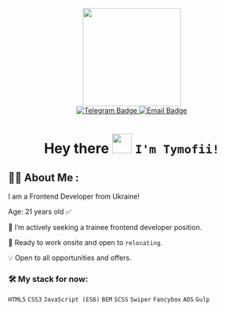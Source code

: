 <div id="header" align="center">
  <img src="https://media.giphy.com/media/VGcVZyreAU2UewDI81/giphy.gif" width="200"/>
</div>
<div id="badges" align="center">
  <a href="https://t.me/Mofeey">
    <img src="https://img.shields.io/badge/Telegram-blue?style=for-the-badge&logo=telegram&logoColor=white" alt="Telegram Badge"/>
  </a>
  <a href="mailto:kesya123321@gmail.com">
    <img src="https://img.shields.io/badge/@email-red?style=for-the-badge&logo=email&logoColor=white" alt="Email Badge"/>
  </a>
</div>

<h1 align="center">
  
  Hey there <img src="https://media.giphy.com/media/hvRJCLFzcasrR4ia7z/giphy.gif" width="40"/> `I'm Tymofii!`
  
</h1>



## :man_technologist: About Me :

I am a Frontend Developer from Ukraine! 

Age: 21 years old ✅

:mag_right: I’m actively seeking a trainee frontend developer position.

:office: Ready to work onsite and open to `relocating`.

:bulb: Open to all opportunities and offers.

### :hammer_and_wrench: My stack for now:
<div>
  
  `HTML5` `CSS3` `JavaScript (ES6)` `BEM` `SCSS` `Swiper` `Fancybox` `AOS` `Gulp`
  
</div>
